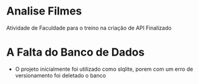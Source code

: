 # Analise Filmes

Atividade de Faculdade para o treino na criação de API
Finalizado

# A Falta do Banco de Dados

- O projeto inicialmente foi utilizado como slqlite, porem com um erro de versionamento foi deletado o banco
 
